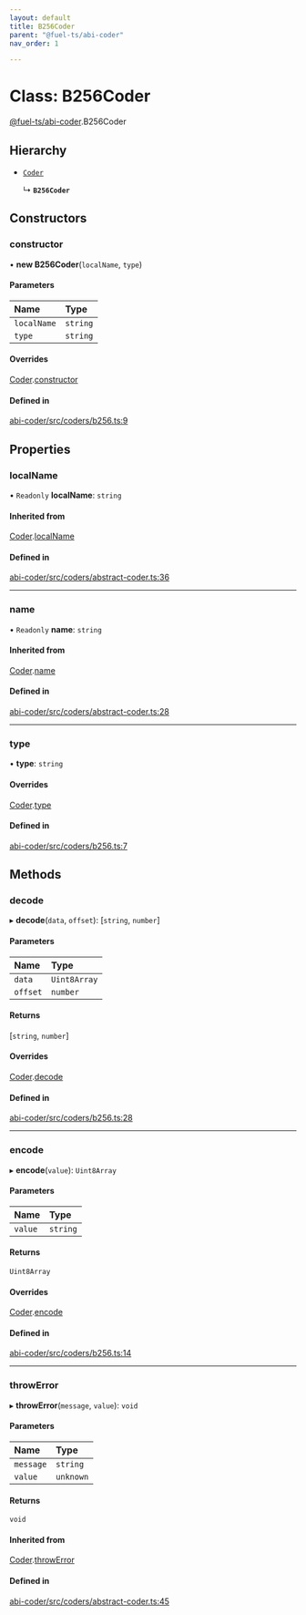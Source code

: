 ```yaml
---
layout: default
title: B256Coder
parent: "@fuel-ts/abi-coder"
nav_order: 1

---
```


# Class: B256Coder

[@fuel-ts/abi-coder](../index.md).B256Coder

## Hierarchy

- [`Coder`](Coder.md)

  ↳ **`B256Coder`**

## Constructors

### constructor

• **new B256Coder**(`localName`, `type`)

#### Parameters

| Name | Type |
| :------ | :------ |
| `localName` | `string` |
| `type` | `string` |

#### Overrides

[Coder](Coder.md).[constructor](Coder.md#constructor)

#### Defined in

[abi-coder/src/coders/b256.ts:9](https://github.com/luizstacio/fuels-ts/blob/0092f5b/packages/abi-coder/src/coders/b256.ts#L9)

## Properties

### localName

• `Readonly` **localName**: `string`

#### Inherited from

[Coder](Coder.md).[localName](Coder.md#localname)

#### Defined in

[abi-coder/src/coders/abstract-coder.ts:36](https://github.com/luizstacio/fuels-ts/blob/0092f5b/packages/abi-coder/src/coders/abstract-coder.ts#L36)

___

### name

• `Readonly` **name**: `string`

#### Inherited from

[Coder](Coder.md).[name](Coder.md#name)

#### Defined in

[abi-coder/src/coders/abstract-coder.ts:28](https://github.com/luizstacio/fuels-ts/blob/0092f5b/packages/abi-coder/src/coders/abstract-coder.ts#L28)

___

### type

• **type**: `string`

#### Overrides

[Coder](Coder.md).[type](Coder.md#type)

#### Defined in

[abi-coder/src/coders/b256.ts:7](https://github.com/luizstacio/fuels-ts/blob/0092f5b/packages/abi-coder/src/coders/b256.ts#L7)

## Methods

### decode

▸ **decode**(`data`, `offset`): [`string`, `number`]

#### Parameters

| Name | Type |
| :------ | :------ |
| `data` | `Uint8Array` |
| `offset` | `number` |

#### Returns

[`string`, `number`]

#### Overrides

[Coder](Coder.md).[decode](Coder.md#decode)

#### Defined in

[abi-coder/src/coders/b256.ts:28](https://github.com/luizstacio/fuels-ts/blob/0092f5b/packages/abi-coder/src/coders/b256.ts#L28)

___

### encode

▸ **encode**(`value`): `Uint8Array`

#### Parameters

| Name | Type |
| :------ | :------ |
| `value` | `string` |

#### Returns

`Uint8Array`

#### Overrides

[Coder](Coder.md).[encode](Coder.md#encode)

#### Defined in

[abi-coder/src/coders/b256.ts:14](https://github.com/luizstacio/fuels-ts/blob/0092f5b/packages/abi-coder/src/coders/b256.ts#L14)

___

### throwError

▸ **throwError**(`message`, `value`): `void`

#### Parameters

| Name | Type |
| :------ | :------ |
| `message` | `string` |
| `value` | `unknown` |

#### Returns

`void`

#### Inherited from

[Coder](Coder.md).[throwError](Coder.md#throwerror)

#### Defined in

[abi-coder/src/coders/abstract-coder.ts:45](https://github.com/luizstacio/fuels-ts/blob/0092f5b/packages/abi-coder/src/coders/abstract-coder.ts#L45)
